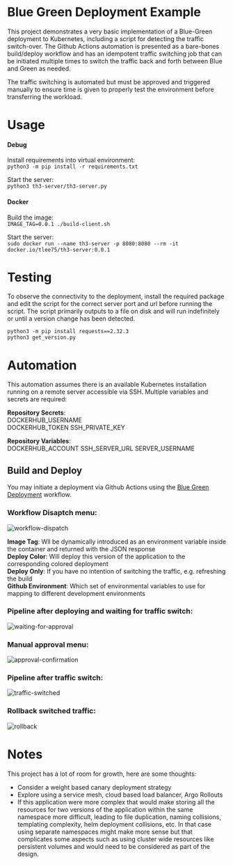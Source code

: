# Blue Green Deployment Example

This project demonstrates a very basic implementation of a Blue-Green deployment to Kubernetes, including a script for 
detecting the traffic switch-over. The Github Actions automation is presented as a bare-bones build/deploy workflow and 
has an idempotent traffic switching job that can be initiated multiple times to switch the traffic back and forth between
Blue and Green as needed.  

The traffic switching is automated but must be approved and triggered manually to ensure time is given to properly test
the environment before transferring the workload.  

# Usage


#### Debug

Install requirements into virtual environment:  
`python3 -m pip install -r requirements.txt`  

Start the server:  
`python3 th3-server/th3-server.py`  

#### Docker

Build the image:  
`IMAGE_TAG=0.0.1 ./build-client.sh`

Start the server:  
`sudo docker run --name th3-server -p 8080:8080 --rm -it docker.io/tlee75/th3-server:0.0.1`  

# Testing

To observe the connectivity to the deployment, install the required package and edit the script for the correct server 
port and url before running the script. The script primarily outputs to a file on disk and will run 
indefinitely or until a version change has been detected.  

```
python3 -m pip install requests==2.32.3  
python3 get_version.py  
```
# Automation

This automation assumes there is an available Kubernetes installation running on a remote server accessible via SSH.
Multiple variables and secrets are required:

**Repository Secrets**:  
DOCKERHUB_USERNAME  
DOCKERHUB_TOKEN
SSH_PRIVATE_KEY

**Repository Variables**:  
DOCKERHUB_ACCOUNT
SSH_SERVER_URL
SERVER_USERNAME

## Build and Deploy

You may initiate a deployment via Github Actions using the [Blue Green Deployment](https://github.com/tlee75/blue-green/actions/workflows/blue-green-deploy.yml)
workflow.

### Workflow Disaptch menu:  
![workflow-dispatch](https://private-user-images.githubusercontent.com/103002386/363773390-0c2aaade-6c83-452a-b5d7-78f19395c867.jpg?jwt=eyJhbGciOiJIUzI1NiIsInR5cCI6IkpXVCJ9.eyJpc3MiOiJnaXRodWIuY29tIiwiYXVkIjoicmF3LmdpdGh1YnVzZXJjb250ZW50LmNvbSIsImtleSI6ImtleTUiLCJleHAiOjE3MjUzMDI4MjcsIm5iZiI6MTcyNTMwMjUyNywicGF0aCI6Ii8xMDMwMDIzODYvMzYzNzczMzkwLTBjMmFhYWRlLTZjODMtNDUyYS1iNWQ3LTc4ZjE5Mzk1Yzg2Ny5qcGc_WC1BbXotQWxnb3JpdGhtPUFXUzQtSE1BQy1TSEEyNTYmWC1BbXotQ3JlZGVudGlhbD1BS0lBVkNPRFlMU0E1M1BRSzRaQSUyRjIwMjQwOTAyJTJGdXMtZWFzdC0xJTJGczMlMkZhd3M0X3JlcXVlc3QmWC1BbXotRGF0ZT0yMDI0MDkwMlQxODQyMDdaJlgtQW16LUV4cGlyZXM9MzAwJlgtQW16LVNpZ25hdHVyZT0wOTIwYWYyYTY2ZjNlMzExNDA3MDE3ZDc2NjE3MzgyNTk2ZmQyZWZkM2JiNTdmZGIwYTBkNTA0ZDQwMGNmMmVlJlgtQW16LVNpZ25lZEhlYWRlcnM9aG9zdCZhY3Rvcl9pZD0wJmtleV9pZD0wJnJlcG9faWQ9MCJ9.xFPjuWHSsn9Og6Bu3lc_9_nndDoMDmkVTuo1009pCgU)    

**Image Tag**: Wll be dynamically introduced as an environment variable inside the container and returned with the JSON response  
**Deploy Color**: Will deploy this version of the application to the corresponding colored deployment  
**Deploy Only**: If you have no intention of switching the traffic, e.g. refreshing the build  
**Github Environment**: Which set of environmental variables to use for mapping to different development environments  

### Pipeline after deploying and waiting for traffic switch:  
![waiting-for-approval](https://private-user-images.githubusercontent.com/103002386/363773275-d1ac4a9e-62d8-4efe-823b-d0468822404f.png?jwt=eyJhbGciOiJIUzI1NiIsInR5cCI6IkpXVCJ9.eyJpc3MiOiJnaXRodWIuY29tIiwiYXVkIjoicmF3LmdpdGh1YnVzZXJjb250ZW50LmNvbSIsImtleSI6ImtleTUiLCJleHAiOjE3MjUzMDI4MjcsIm5iZiI6MTcyNTMwMjUyNywicGF0aCI6Ii8xMDMwMDIzODYvMzYzNzczMjc1LWQxYWM0YTllLTYyZDgtNGVmZS04MjNiLWQwNDY4ODIyNDA0Zi5wbmc_WC1BbXotQWxnb3JpdGhtPUFXUzQtSE1BQy1TSEEyNTYmWC1BbXotQ3JlZGVudGlhbD1BS0lBVkNPRFlMU0E1M1BRSzRaQSUyRjIwMjQwOTAyJTJGdXMtZWFzdC0xJTJGczMlMkZhd3M0X3JlcXVlc3QmWC1BbXotRGF0ZT0yMDI0MDkwMlQxODQyMDdaJlgtQW16LUV4cGlyZXM9MzAwJlgtQW16LVNpZ25hdHVyZT0zMTI0MWJmOGEyYjVhOTg1OTE1YmJhNzk3MjMwMzBlMTNmODQ5ZTJmOTRhNDY3ZDU2OGRkYjE4YTBlZGMwMzk1JlgtQW16LVNpZ25lZEhlYWRlcnM9aG9zdCZhY3Rvcl9pZD0wJmtleV9pZD0wJnJlcG9faWQ9MCJ9.8kkGYx0m-BEDW2PQT1DC7ROy8NpVvCnAJCRDbi_hgy8)  

### Manual approval menu:  
![approval-confirmation](https://private-user-images.githubusercontent.com/103002386/363773691-a2e83e84-cd2e-4eae-aca7-77e98e75a5b9.png?jwt=eyJhbGciOiJIUzI1NiIsInR5cCI6IkpXVCJ9.eyJpc3MiOiJnaXRodWIuY29tIiwiYXVkIjoicmF3LmdpdGh1YnVzZXJjb250ZW50LmNvbSIsImtleSI6ImtleTUiLCJleHAiOjE3MjUzMDI4MjcsIm5iZiI6MTcyNTMwMjUyNywicGF0aCI6Ii8xMDMwMDIzODYvMzYzNzczNjkxLWEyZTgzZTg0LWNkMmUtNGVhZS1hY2E3LTc3ZTk4ZTc1YTViOS5wbmc_WC1BbXotQWxnb3JpdGhtPUFXUzQtSE1BQy1TSEEyNTYmWC1BbXotQ3JlZGVudGlhbD1BS0lBVkNPRFlMU0E1M1BRSzRaQSUyRjIwMjQwOTAyJTJGdXMtZWFzdC0xJTJGczMlMkZhd3M0X3JlcXVlc3QmWC1BbXotRGF0ZT0yMDI0MDkwMlQxODQyMDdaJlgtQW16LUV4cGlyZXM9MzAwJlgtQW16LVNpZ25hdHVyZT1kMTg3NjViNTIzYjEwNTA0YmZlODY5OTI3ZWI5YWE1NzUwNDJkZTFkMjVhYmVhMjNiZjRiMmI4MjA3MjJkNTk4JlgtQW16LVNpZ25lZEhlYWRlcnM9aG9zdCZhY3Rvcl9pZD0wJmtleV9pZD0wJnJlcG9faWQ9MCJ9.JPpLjfWrzGp9Vckq2ATfJxRuhQn_duX6YEf4hFfvPX4)  

### Pipeline after traffic switch:  
![traffic-switched](https://private-user-images.githubusercontent.com/103002386/363773515-fcff9070-8ece-43d6-92d6-7b3673f807e9.png?jwt=eyJhbGciOiJIUzI1NiIsInR5cCI6IkpXVCJ9.eyJpc3MiOiJnaXRodWIuY29tIiwiYXVkIjoicmF3LmdpdGh1YnVzZXJjb250ZW50LmNvbSIsImtleSI6ImtleTUiLCJleHAiOjE3MjUzMDI4MjcsIm5iZiI6MTcyNTMwMjUyNywicGF0aCI6Ii8xMDMwMDIzODYvMzYzNzczNTE1LWZjZmY5MDcwLThlY2UtNDNkNi05MmQ2LTdiMzY3M2Y4MDdlOS5wbmc_WC1BbXotQWxnb3JpdGhtPUFXUzQtSE1BQy1TSEEyNTYmWC1BbXotQ3JlZGVudGlhbD1BS0lBVkNPRFlMU0E1M1BRSzRaQSUyRjIwMjQwOTAyJTJGdXMtZWFzdC0xJTJGczMlMkZhd3M0X3JlcXVlc3QmWC1BbXotRGF0ZT0yMDI0MDkwMlQxODQyMDdaJlgtQW16LUV4cGlyZXM9MzAwJlgtQW16LVNpZ25hdHVyZT1kYjg4MGM1ZjJjYTZlMmM3NTNiNjQ5ZmEwNGE2MTA2MDRiNmQ4YjY3OGJhYzg1NWMwZmQ2ZWZiMDc2MTE3YTc0JlgtQW16LVNpZ25lZEhlYWRlcnM9aG9zdCZhY3Rvcl9pZD0wJmtleV9pZD0wJnJlcG9faWQ9MCJ9.0H2rgTWaYZNVbNW_DKLq6rxBq-mwrH_CTEgHDY-j2U8)  

### Rollback switched traffic:  
![rollback](https://private-user-images.githubusercontent.com/103002386/363773469-743bdee9-af3a-4f7d-9f64-1563f14e4b11.png?jwt=eyJhbGciOiJIUzI1NiIsInR5cCI6IkpXVCJ9.eyJpc3MiOiJnaXRodWIuY29tIiwiYXVkIjoicmF3LmdpdGh1YnVzZXJjb250ZW50LmNvbSIsImtleSI6ImtleTUiLCJleHAiOjE3MjUzMDI4MjcsIm5iZiI6MTcyNTMwMjUyNywicGF0aCI6Ii8xMDMwMDIzODYvMzYzNzczNDY5LTc0M2JkZWU5LWFmM2EtNGY3ZC05ZjY0LTE1NjNmMTRlNGIxMS5wbmc_WC1BbXotQWxnb3JpdGhtPUFXUzQtSE1BQy1TSEEyNTYmWC1BbXotQ3JlZGVudGlhbD1BS0lBVkNPRFlMU0E1M1BRSzRaQSUyRjIwMjQwOTAyJTJGdXMtZWFzdC0xJTJGczMlMkZhd3M0X3JlcXVlc3QmWC1BbXotRGF0ZT0yMDI0MDkwMlQxODQyMDdaJlgtQW16LUV4cGlyZXM9MzAwJlgtQW16LVNpZ25hdHVyZT1kYjdlYjY0YWIyNjBlZWFiOGIzODFjNzY2ZjQyNDk0ZTY2NWMzMTJlYjcyNjlmZWE0MTRjNDQzOTJlZmZlMzkyJlgtQW16LVNpZ25lZEhlYWRlcnM9aG9zdCZhY3Rvcl9pZD0wJmtleV9pZD0wJnJlcG9faWQ9MCJ9.c4rtPMqSJb-iIlzO5LJVtC7ah2ufoZgtJHHXEzayh28)  

# Notes

This project has a lot of room for growth, here are some thoughts:  

- Consider a weight based canary deployment strategy
- Explore using a service mesh, cloud based load balancer, Argo Rollouts
- If this application were more complex that would make storing all the resources for two versions of the application
within the same namespace more difficult, leading to file duplication, naming collisions, templating complexity, helm 
deployment collisions, etc. In that case using separate namespaces might make more sense but that complicates some aspects 
such as using cluster wide resources like persistent volumes and would need to be considered as part of the design.  
